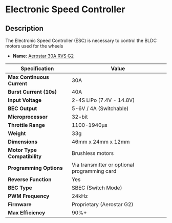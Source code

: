 # Electronic Speed Controller

## Description
The Electronic Speed Controller (ESC) is necessary to control the BLDC motors used for the wheels

- **Name**: [Aerostar 30A RVS G2](https://hobbyking.com/en_us/aerostar-30a-rvs-g2-32bit-2-4s-electronic-speed-controller-w-reverse-function-4a-5-6v-sbec.html)

| **Specification**                  | **Value**                                    |
|-------------------------------------|----------------------------------------------|
| **Max Continuous Current**          | 30A                                         |
| **Burst Current (10s)**             | 40A                                         |
| **Input Voltage**                   | 2-4S LiPo (7.4V - 14.8V)                    |
| **BEC Output**                      | 5-6V / 4A (Switchable)                      |
| **Microprocessor**                  | 32-bit                                      |
| **Throttle Range**                  | 1100-1940µs                                 |
| **Weight**                          | 33g                                         |
| **Dimensions**                      | 46mm x 24mm x 12mm                          |
| **Motor Type Compatibility**        | Brushless motors                            |
| **Programming Options**             | Via transmitter or optional programming card |
| **Reverse Function**                | Yes                                         |
| **BEC Type**                        | SBEC (Switch Mode)                          |
| **PWM Frequency**                   | 24kHz                                       |
| **Firmware**                        | Proprietary (Aerostar G2)                   |
| **Max Efficiency**                  | 90%+                                        |

